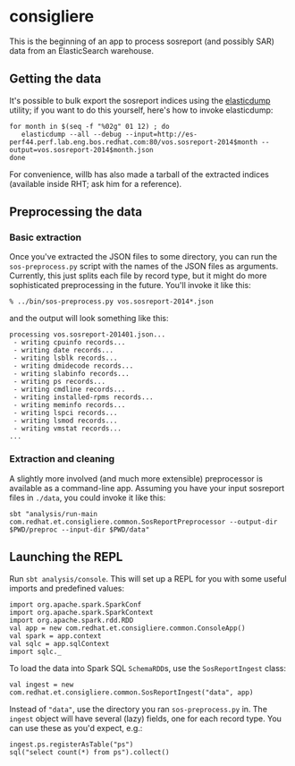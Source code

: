 # consigliere

This is the beginning of an app to process sosreport (and possibly SAR) data from an ElasticSearch warehouse.

## Getting the data

It's possible to bulk export the sosreport indices using the [elasticdump](https://github.com/taskrabbit/elasticsearch-dump) utility; if you want to do this yourself, here's how to invoke elasticdump:

    for month in $(seq -f "%02g" 01 12) ; do
       elasticdump --all --debug --input=http://es-perf44.perf.lab.eng.bos.redhat.com:80/vos.sosreport-2014$month --output=vos.sosreport-2014$month.json
    done

For convenience, willb has also made a tarball of the extracted indices (available inside RHT; ask him for a reference).

## Preprocessing the data

### Basic extraction

Once you've extracted the JSON files to some directory, you can run the `sos-preprocess.py` script with the names of the JSON files as arguments.  Currently, this just splits each file by record type, but it might do more sophisticated preprocessing in the future.  You'll invoke it like this:

    % ../bin/sos-preprocess.py vos.sosreport-2014*.json

and the output will look something like this:

    processing vos.sosreport-201401.json...
     - writing cpuinfo records...
     - writing date records...
     - writing lsblk records...
     - writing dmidecode records...
     - writing slabinfo records...
     - writing ps records...
     - writing cmdline records...
     - writing installed-rpms records...
     - writing meminfo records...
     - writing lspci records...
     - writing lsmod records...
     - writing vmstat records...
    ...

### Extraction and cleaning

A slightly more involved (and much more extensible) preprocessor is available as a command-line app.  Assuming you have your input sosreport files in `./data`, you could invoke it like this:

    sbt "analysis/run-main com.redhat.et.consigliere.common.SosReportPreprocessor --output-dir $PWD/preproc --input-dir $PWD/data"

## Launching the REPL

Run `sbt analysis/console`.  This will set up a REPL for you with some useful imports and predefined values:

    import org.apache.spark.SparkConf
    import org.apache.spark.SparkContext
    import org.apache.spark.rdd.RDD
    val app = new com.redhat.et.consigliere.common.ConsoleApp()
    val spark = app.context
    val sqlc = app.sqlContext
    import sqlc._

To load the data into Spark SQL `SchemaRDD`s, use the `SosReportIngest` class:

    val ingest = new com.redhat.et.consigliere.common.SosReportIngest("data", app)

Instead of `"data"`, use the directory you ran `sos-preprocess.py` in.  The `ingest` object will have several (lazy) fields, one for each record type.  You can use these as you'd expect, e.g.:

    ingest.ps.registerAsTable("ps")
    sql("select count(*) from ps").collect()


   